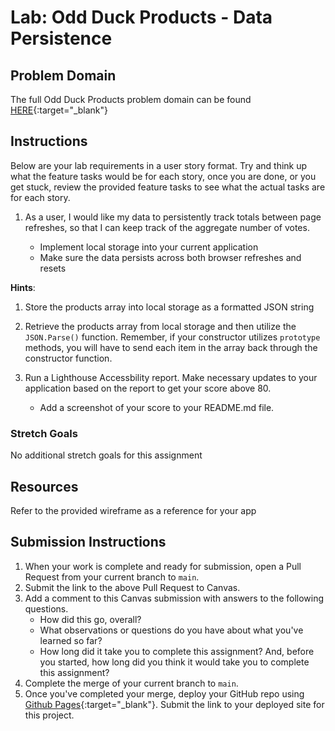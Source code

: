 # Lab: Odd Duck Products - Data Persistence

## Problem Domain

The full Odd Duck Products problem domain can be found [HERE](https://codefellows.github.io/code-201-guide/curriculum/class-11/lab/){:target="_blank"}

## Instructions

Below are your lab requirements in a user story format. Try and think up what the feature tasks would be for each story, once you are done, or you get stuck, review the provided feature tasks to see what the actual tasks are for each story.

1. As a user, I would like my data to persistently track totals between page refreshes, so that I can keep track of the aggregate number of votes.

      - Implement local storage into your current application
      - Make sure the data persists across both browser refreshes and resets

**Hints**:

1. Store the products array into local storage as a formatted JSON string
1. Retrieve the products array from local storage and then utilize the `JSON.Parse()` function. Remember, if your constructor utilizes `prototype` methods, you will have to send each item in the array back through the constructor function.

1. Run a Lighthouse Accessbility report. Make necessary updates to your application based on the report to get your score above 80.

    - Add a screenshot of your score to your README.md file.

### Stretch Goals

No additional stretch goals for this assignment

## Resources

Refer to the provided wireframe as a reference for your app

## Submission Instructions

1. When your work is complete and ready for submission, open a Pull Request from your current branch to `main`.
1. Submit the link to the above Pull Request to Canvas.
1. Add a comment to this Canvas submission with answers to the following questions.
    - How did this go, overall?
    - What observations or questions do you have about what you've learned so far?
    - How long did it take you to complete this assignment? And, before you started, how long did you think it would take you to complete this assignment?
1. Complete the merge of your current branch to `main`.
1. Once you've completed your merge, deploy your GitHub repo using [Github Pages](https://docs.github.com/en/pages/getting-started-with-github-pages/creating-a-github-pages-site#creating-your-site){:target="_blank"}. Submit the link to your deployed site for this project.
